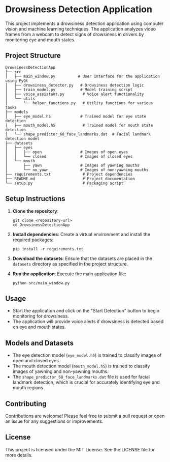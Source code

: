 # Drowsiness Detection Application

This project implements a drowsiness detection application using computer vision and machine learning techniques. The application analyzes video frames from a webcam to detect signs of drowsiness in drivers by monitoring eye and mouth states.

## Project Structure

```
DrowsinessDetectionApp
├── src
│   ├── main_window.py          # User interface for the application using PyQt
│   ├── drowsiness_detector.py   # Drowsiness detection logic
│   ├── train_model.py           # Model training script
│   ├── voice_assistant.py        # Voice alert functionality
│   └── utils
│       └── helper_functions.py   # Utility functions for various tasks
├── models
│   ├── eye_model.h5             # Trained model for eye state detection
│   ├── mouth_model.h5            # Trained model for mouth state detection
│   └── shape_predictor_68_face_landmarks.dat  # Facial landmark detection model
├── datasets
│   ├── eyes
│   │   ├── open                 # Images of open eyes
│   │   └── closed               # Images of closed eyes
│   └── mouth
│       ├── yawn                 # Images of yawning mouths
│       └── no_yawn              # Images of non-yawning mouths
├── requirements.txt              # Project dependencies
├── README.md                     # Project documentation
└── setup.py                      # Packaging script
```

## Setup Instructions

1. **Clone the repository**:
   ```
   git clone <repository-url>
   cd DrowsinessDetectionApp
   ```

2. **Install dependencies**:
   Create a virtual environment and install the required packages:
   ```
   pip install -r requirements.txt
   ```

3. **Download the datasets**:
   Ensure that the datasets are placed in the `datasets` directory as specified in the project structure.

4. **Run the application**:
   Execute the main application file:
   ```
   python src/main_window.py
   ```

## Usage

- Start the application and click on the "Start Detection" button to begin monitoring for drowsiness.
- The application will provide voice alerts if drowsiness is detected based on eye and mouth states.

## Models and Datasets

- The eye detection model (`eye_model.h5`) is trained to classify images of open and closed eyes.
- The mouth detection model (`mouth_model.h5`) is trained to classify images of yawning and non-yawning mouths.
- The `shape_predictor_68_face_landmarks.dat` file is used for facial landmark detection, which is crucial for accurately identifying eye and mouth regions.

## Contributing

Contributions are welcome! Please feel free to submit a pull request or open an issue for any suggestions or improvements.

## License

This project is licensed under the MIT License. See the LICENSE file for more details.